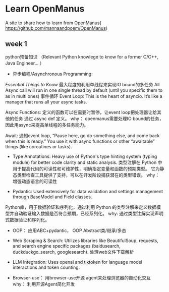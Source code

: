 # Learn OpenManus
A site to share how to learn from OpenManus( https://github.com/mannaandpoem/OpenManus)

## week 1

python预备知识 （Relevant Python knowlege to know for a former C/C++, Java Engineer... ）

-  异步编程/Asynchronous Programming: 
  
*Essential Things to Know*
最大程度的利用单线程来实现IO bound的多任务
All Async call will run in one single thread by default (until you specific them to as in multi ones)
事件循环 Event Loop: This is the heart of asyncio. It’s like a manager that runs all your async tasks.

Async Functions:  定义的函数可以在需要时暂停，让event loop把处理器让给其他的任务 通过 async def 定义。 why： openmanus需要处理IO bound的任务，因此用async来提高单线程的多任务能力。 

Await: 通知event loop, “Pause here, go do something else, and come back when this is ready.” You use it with async functions or other “awaitable” things (like coroutines or tasks).

- Type Annotations: Heavy use of Python's type hinting system (typing module) for better code clarity and static analysis.
类型注解在 Python 中用于提高代码的可读性和可维护性，明确指定变量和函数的预期类型。
它为静态类型检查工具提供了支持，可以在开发阶段捕获潜在的类型错误。
why： 增强动态语言的可读性  

- Pydantic: Used extensively for data validation and settings management through BaseModel and Field classes.

Python库，用于数据验证和序列化，通过利用 Python 的类型注解来定义数据模型并自动验证输入数据是否符合预期，已经系列化。
why: 通过类型注解实现声明式数据验证和序列化。

- OOP： 应用ABC+pydantic， OOP Abstract类/继承/多态

- Web Scraping & Search: Utilizes libraries like BeautifulSoup, requests, and search engine specific packages (baidusearch, duckduckgo_search, googlesearch).
  处理web文件下载解析

- LLM Integration: Uses openai and tiktoken for language model interactions and token counting.

- Browser-use： 用browser-use开源 agent来处理浏览器的自动化交互
why： 利用开源Agent简化开发

